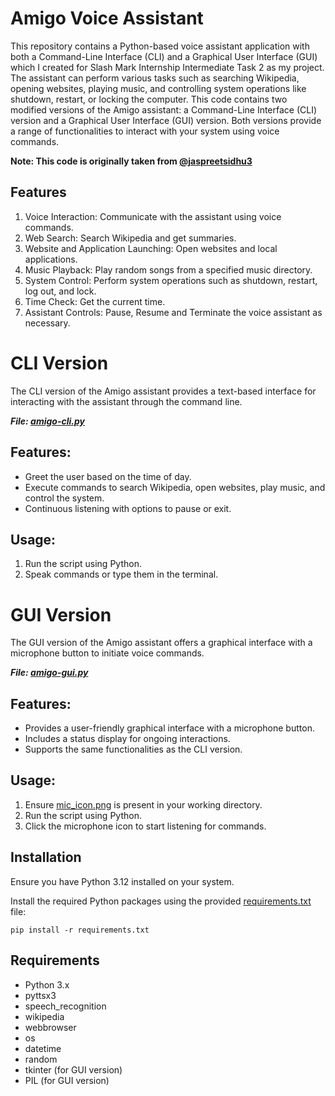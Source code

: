 # Amigo Voice Assistant

This repository contains a Python-based voice assistant application with both a Command-Line Interface (CLI) and a Graphical User Interface (GUI) which I created for Slash Mark Internship Intermediate Task 2 as my project. The assistant can perform various tasks such as searching Wikipedia, opening websites, playing music, and controlling system operations like shutdown, restart, or locking the computer. This code contains two modified versions of the Amigo assistant: a Command-Line Interface (CLI) version and a Graphical User Interface (GUI) version. Both versions provide a range of functionalities to interact with your system using voice commands.

**Note: This code is originally taken from [@jaspreetsidhu3](https://github.com/jaspreetsidhu3/voice_assistant)**

## Features
1. Voice Interaction: Communicate with the assistant using voice commands.
2. Web Search: Search Wikipedia and get summaries.
3. Website and Application Launching: Open websites and local applications.
4. Music Playback: Play random songs from a specified music directory.
5. System Control: Perform system operations such as shutdown, restart, log out, and lock.
6. Time Check: Get the current time.
7. Assistant Controls: Pause, Resume and Terminate the voice assistant as necessary.

# CLI Version
The CLI version of the Amigo assistant provides a text-based interface for interacting with the assistant through the command line.

_**File: [amigo-cli.py](https://github.com/atharva39/Slash-Mark-Python-Intermediate-Tasks/blob/83942719d38b8e4918f691e0bc60372e96518dee/Intermediate-Task-2/amigo-cli.py)**_

## Features:
- Greet the user based on the time of day.
- Execute commands to search Wikipedia, open websites, play music, and control the system.
- Continuous listening with options to pause or exit.

## Usage:
1. Run the script using Python.
2. Speak commands or type them in the terminal.

# GUI Version
The GUI version of the Amigo assistant offers a graphical interface with a microphone button to initiate voice commands.

_**File: [amigo-gui.py](https://github.com/atharva39/Slash-Mark-Python-Intermediate-Tasks/blob/83942719d38b8e4918f691e0bc60372e96518dee/Intermediate-Task-2/amigo-gui.py)**_

## Features:
- Provides a user-friendly graphical interface with a microphone button.
- Includes a status display for ongoing interactions.
- Supports the same functionalities as the CLI version.

## Usage:
1. Ensure [mic_icon.png](https://github.com/atharva39/Slash-Mark-Python-Intermediate-Tasks/blob/83942719d38b8e4918f691e0bc60372e96518dee/Intermediate-Task-2/mic_icon.png) is present in your working directory.
2. Run the script using Python.
3. Click the microphone icon to start listening for commands.

## Installation
Ensure you have Python 3.12 installed on your system.

Install the required Python packages using the provided [requirements.txt](https://github.com/atharva39/Slash-Mark-Python-Intermediate-Tasks/blob/83942719d38b8e4918f691e0bc60372e96518dee/Intermediate-Task-2/requirements.txt) file:
```
pip install -r requirements.txt
```

## Requirements
- Python 3.x
- pyttsx3
- speech_recognition
- wikipedia
- webbrowser
- os
- datetime
- random
- tkinter (for GUI version)
- PIL (for GUI version)

